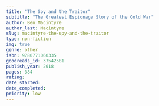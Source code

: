 ```yaml
---
title: "The Spy and the Traitor" 
subtitle: "The Greatest Espionage Story of the Cold War"
author: Ben Macintyre
author_last: Macintyre
slug: macintyre-the-spy-and-the-traitor
type: non-fiction
img: true
genre: other
isbn: 9780771060335
goodreads_id: 37542581
publish_year: 2018
pages: 384
rating: 
date_started:
date_completed:
priority: low
---
```

